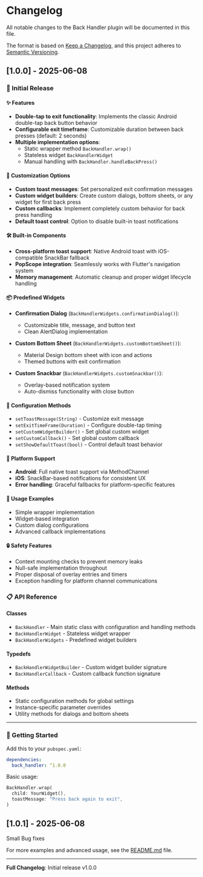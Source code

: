 # Changelog

All notable changes to the Back Handler plugin will be documented in this file.

The format is based on [Keep a Changelog](https://keepachangelog.com/en/1.0.0/),
and this project adheres to [Semantic Versioning](https://semver.org/spec/v2.0.0.html).

## [1.0.0] - 2025-06-08

### 🎉 Initial Release

#### ✨ Features

- **Double-tap to exit functionality**: Implements the classic Android double-tap back button behavior
- **Configurable exit timeframe**: Customizable duration between back presses (default: 2 seconds)
- **Multiple implementation options**:
  - Static wrapper method `BackHandler.wrap()`
  - Stateless widget `BackHandlerWidget`
  - Manual handling with `BackHandler.handleBackPress()`

#### 🎨 Customization Options

- **Custom toast messages**: Set personalized exit confirmation messages
- **Custom widget builders**: Create custom dialogs, bottom sheets, or any widget for first back press
- **Custom callbacks**: Implement completely custom behavior for back press handling
- **Default toast control**: Option to disable built-in toast notifications

#### 🛠️ Built-in Components

- **Cross-platform toast support**: Native Android toast with iOS-compatible SnackBar fallback
- **PopScope integration**: Seamlessly works with Flutter's navigation system
- **Memory management**: Automatic cleanup and proper widget lifecycle handling

#### 📦 Predefined Widgets

- **Confirmation Dialog** (`BackHandlerWidgets.confirmationDialog()`):
  - Customizable title, message, and button text
  - Clean AlertDialog implementation
  
- **Custom Bottom Sheet** (`BackHandlerWidgets.customBottomSheet()`):
  - Material Design bottom sheet with icon and actions
  - Themed buttons with exit confirmation
  
- **Custom Snackbar** (`BackHandlerWidgets.customSnackbar()`):
  - Overlay-based notification system
  - Auto-dismiss functionality with close button

#### 🔧 Configuration Methods

- `setToastMessage(String)` - Customize exit message
- `setExitTimeFrame(Duration)` - Configure double-tap timing
- `setCustomWidgetBuilder()` - Set global custom widget
- `setCustomCallback()` - Set global custom callback
- `setShowDefaultToast(bool)` - Control default toast behavior

#### 📱 Platform Support

- **Android**: Full native toast support via MethodChannel
- **iOS**: SnackBar-based notifications for consistent UX
- **Error handling**: Graceful fallbacks for platform-specific features

#### 🎯 Usage Examples

- Simple wrapper implementation
- Widget-based integration
- Custom dialog configurations
- Advanced callback implementations

#### 🔒 Safety Features

- Context mounting checks to prevent memory leaks
- Null-safe implementation throughout
- Proper disposal of overlay entries and timers
- Exception handling for platform channel communications

### 📋 API Reference

#### Classes
- `BackHandler` - Main static class with configuration and handling methods
- `BackHandlerWidget` - Stateless widget wrapper
- `BackHandlerWidgets` - Predefined widget builders

#### Typedefs
- `BackHandlerWidgetBuilder` - Custom widget builder signature
- `BackHandlerCallback` - Custom callback function signature

#### Methods
- Static configuration methods for global settings
- Instance-specific parameter overrides
- Utility methods for dialogs and bottom sheets

---

### 🚀 Getting Started

Add this to your `pubspec.yaml`:

```yaml
dependencies:
  back_handler: ^1.0.0
```

Basic usage:
```dart
BackHandler.wrap(
  child: YourWidget(),
  toastMessage: "Press back again to exit",
)
```


## [1.0.1] - 2025-06-08
Small Bug fixes

For more examples and advanced usage, see the [README.md](README.md) file.

---

**Full Changelog**: Initial release v1.0.0